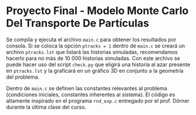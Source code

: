 # __Proyecto Final - Modelo Monte Carlo Del Transporte De Partículas__

Se compila y ejecuta el archivo `main.c` para obtener los resultados por consola. Si se coloca la opción `ptracks = 1` dentro de `main.c` se creará un archivo `ptracks.lst` que listará las historias simuladas, recomendamos hacerlo para no más de 10 000 historias simuladas. Con este archivo se puede hacer uso del script `check.py` que eligirá una historia al azar presente en `ptracks.lst` y la graficará en un gráfico 3D en conjunto a la geometría del problema.

Dentro de `main.c` se definen las constantes relevantes al problema (condiciones iniciales, constantes inherentes al sistema). El código es altamente inspirado en el programa `rnd_exp.c` entregado por el prof. Dörner durante la última clase del curso.